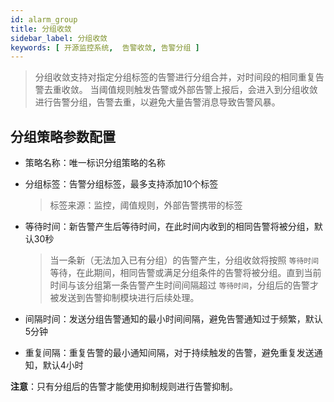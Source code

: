 ```yaml
---
id: alarm_group
title: 分组收敛
sidebar_label: 分组收敛
keywords: [ 开源监控系统,  告警收敛, 告警分组 ]
---
```


> 分组收敛支持对指定分组标签的告警进行分组合并，对时间段的相同重复告警去重收敛。 当阈值规则触发告警或外部告警上报后，会进入到分组收敛进行告警分组，告警去重，以避免大量告警消息导致告警风暴。

## 分组策略参数配置

- 策略名称：唯一标识分组策略的名称
- 分组标签：告警分组标签，最多支持添加10个标签

  > 标签来源：监控，阈值规则，外部告警携带的标签

- 等待时间：新告警产生后等待时间，在此时间内收到的相同告警将被分组，默认30秒

  > 当一条新（无法加入已有分组）的告警产生，分组收敛将按照 `等待时间` 等待，在此期间，相同告警或满足分组条件的告警将被分组。直到当前时间与该分组第一条告警产生时间间隔超过 `等待时间`，分组后的告警才被发送到告警抑制模块进行后续处理。

- 间隔时间：发送分组告警通知的最小时间间隔，避免告警通知过于频繁，默认5分钟
- 重复间隔：重复告警的最小通知间隔，对于持续触发的告警，避免重复发送通知，默认4小时


**注意**：只有分组后的告警才能使用抑制规则进行告警抑制。

